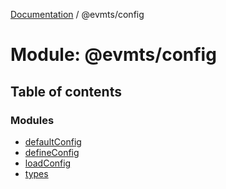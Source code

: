 [Documentation](../README.md) / @evmts/config

# Module: @evmts/config

## Table of contents

### Modules

- [defaultConfig](evmts_config.defaultConfig.md)
- [defineConfig](evmts_config.defineConfig.md)
- [loadConfig](evmts_config.loadConfig.md)
- [types](evmts_config.types.md)

